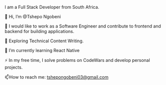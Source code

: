 I am a Full Stack Developer  from South Africa.

👋 Hi, I’m @Tshepo Ngobeni

🔭 I would like to work as a Software Engineer and contribute to frontend and backend for building applications.

🌱 Exploring Technical Content Writing.

🌱 I’m currently learning React Native

⚡ In my free time, I solve problems on CodeWars and develop personal projects.

📫How to reach me: tshepongobeni03@gmail.com
